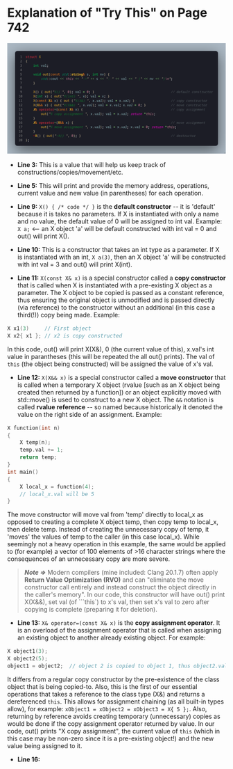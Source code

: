 # Explanation of "Try This" on Page 742
![alt text](snap1.png)

+ **Line 3:** This is a value that will help us keep track of constructions/copies/movement/etc.

+ **Line 5:** This will print and provide the memory address, operations, current value and new value (in parentheses) for each operation.

+ **Line 9:** ```X() { /* code */ }``` is the **default constructor** -- it is 'default' because it is takes no parameters. If X is instantiated with only a name and no value, the default value of 0 will be assigned to int val. Example: ```X a;``` <-- an X object 'a' will be default constructed with int val = 0 and out() will print X().

+ **Line 10:** This is a constructor that takes an int type as a parameter. If X is instantiated with an int, ```X a(3)```, then an X object 'a' will be constructed with int val = 3 and out() will print X(int).

+ **Line 11:** ```X(const X& x)``` is a special constructor called a **copy constructor** that is called when X is instantiated with a pre-existing X object as a parameter. The X object to be copied is passed as a constant reference, thus ensuring the original object is unmodified and is passed directly (via reference) to the constructor without an additional (in this case a third(!)) copy being made. Example:
```cpp
X x1(3)     // First object
X x2{ x1 }; // x2 is copy constructed
```
In this code, out() will print X(X&), 0 (the current value of this), x.val's int value in parantheses (this will be repeated the all out() prints). The val of ```this``` (the object being constructed) will be assigned the value of x's val.

+ **Line 12:** ```X(X&& x)``` is a special constructor called a **move constructor** that is called when a temporary X object (rvalue [such as an X object being created then returned by a function]) or an object explicitly moved with std::move() is used to construct to a new X object. The `&&` notation is called **rvalue reference** -- so named because historically it denoted the value on the right side of an assignment. Example:
```cpp
X function(int n) 
{
    X temp(n);
    temp.val += 1;
    return temp;
}
int main()
{
    X local_x = function(4);
    // local_x.val will be 5
}
```
The move constructor will move val from 'temp' directly to local_x as opposed to creating a complete X object temp, then copy temp to local_x, then delete temp. Instead of creating the unnecessary copy of temp, it 'moves' the values of temp to the caller (in this case local_x). While seemingly not a heavy operation in this example, the same would be applied to (for example) a vector of 100 elements of >16 character strings where the consequences of an unnecessary copy are more severe.
> **_Note =>_** Modern compilers (mine included: Clang 20.1.7) often apply **Return Value Optimization (RVO)** and can "eliminate the move constructor call entirely and instead construct the object directly in the caller's memory". 
In our code, this constructor will have out() print X(X&&), set val (of ```this`) to x's val, then set x's val to zero after copying is complete (preparing it for deletion).

+ **Line 13:** ```X& operator=(const X& x)``` is the **copy assignment operator**. It is an overload of the assignment operator that is called when assigning an existing object to another already existing object. For example:
```cpp
X object1(3);
X object2(5);
object1 = object2;  // object 2 is copied to object 1, thus object2.val = 5
```
It differs from a regular copy constructor by the pre-existence of the class object that is being copied-to. Also, this is the first of our essential operations that takes a reference to the class type (X&) and returns a dereferenced ```this```. This allows for assignment chaining (as all built-in types allow), for example: ```xObject1 = xObject2 = xObject3 = X{ 5 };```. Also, returning by reference avoids creating temporary (unnecessary) copies as would be done if the copy assignment operator returned by value. In our code, out() prints "X copy assignment", the current value of ```this``` (which in this case may be non-zero since it is a pre-existing object!) and the new value being assigned to it.

+ **Line 16:**